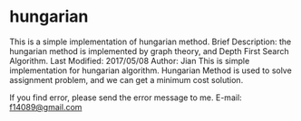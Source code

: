 # hungarian
This is a simple implementation of hungarian method.
Brief Description: the hungarian method is implemented by graph theory, and Depth First Search Algorithm.
Last Modified: 2017/05/08
Author: Jian
This is simple implementation for hungarian algorithm.
Hungarian Method is used to solve assignment problem, and we can get a minimum cost solution.

If you find error, please send the error message to me.
E-mail: f14089@gmail.com

